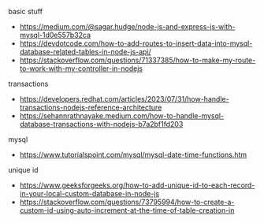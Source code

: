 basic stuff
- https://medium.com/@sagar.hudge/node-js-and-express-js-with-mysql-1d0e557b32ca 
- https://devdotcode.com/how-to-add-routes-to-insert-data-into-mysql-database-related-tables-in-node-js-api/ 
- https://stackoverflow.com/questions/71337385/how-to-make-my-route-to-work-with-my-controller-in-nodejs 

transactions 
- https://developers.redhat.com/articles/2023/07/31/how-handle-transactions-nodejs-reference-architecture
- https://sehannrathnayake.medium.com/how-to-handle-mysql-database-transactions-with-nodejs-b7a2bf1fd203 

mysql
- https://www.tutorialspoint.com/mysql/mysql-date-time-functions.htm 

unique id
- https://www.geeksforgeeks.org/how-to-add-unique-id-to-each-record-in-your-local-custom-database-in-node-js
- https://stackoverflow.com/questions/73795994/how-to-create-a-custom-id-using-auto-increment-at-the-time-of-table-creation-in 